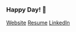 ### Happy Day! 👋

<!--
**This** is a ✨ _special_ ✨ repository because its `README.md` (this file) appears on your GitHub profile.

Here are some ideas to get you started:

- 🔭 I’m currently working on ...
- 🌱 I’m currently learning ...
- 👯 I’m looking to collaborate on ...
- 🤔 I’m looking for help with ...
- 💬 Ask me about ...
- 📫 How to reach me: ...
- 😄 Pronouns: ...
- ⚡ Fun fact: ...
-->
[Website](https://ajayjain.me)
[Resume](https://www.ajayjain.me/Ajay-Jain-Resume.pdf)
[LinkedIn](https://www.linkedin.com/in/ajayjainn/)
